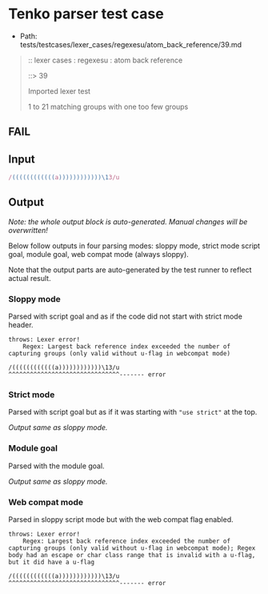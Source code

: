 # Tenko parser test case

- Path: tests/testcases/lexer_cases/regexesu/atom_back_reference/39.md

> :: lexer cases : regexesu : atom back reference
>
> ::> 39
>
> Imported lexer test
>
> 1 to 21 matching groups with one too few groups

## FAIL

## Input

`````js
/((((((((((((a))))))))))))\13/u
`````

## Output

_Note: the whole output block is auto-generated. Manual changes will be overwritten!_

Below follow outputs in four parsing modes: sloppy mode, strict mode script goal, module goal, web compat mode (always sloppy).

Note that the output parts are auto-generated by the test runner to reflect actual result.

### Sloppy mode

Parsed with script goal and as if the code did not start with strict mode header.

`````
throws: Lexer error!
    Regex: Largest back reference index exceeded the number of capturing groups (only valid without u-flag in webcompat mode)

/((((((((((((a))))))))))))\13/u
^^^^^^^^^^^^^^^^^^^^^^^^^^^^^^^------- error
`````

### Strict mode

Parsed with script goal but as if it was starting with `"use strict"` at the top.

_Output same as sloppy mode._

### Module goal

Parsed with the module goal.

_Output same as sloppy mode._

### Web compat mode

Parsed in sloppy script mode but with the web compat flag enabled.

`````
throws: Lexer error!
    Regex: Largest back reference index exceeded the number of capturing groups (only valid without u-flag in webcompat mode); Regex body had an escape or char class range that is invalid with a u-flag, but it did have a u-flag

/((((((((((((a))))))))))))\13/u
^^^^^^^^^^^^^^^^^^^^^^^^^^^^^^^------- error
`````


